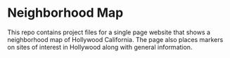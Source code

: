 # Neighborhood Map

This repo contains project files for a single page website that shows a neighborhood map of Hollywood California. The page also places markers on sites of interest in Hollywood along with general information.